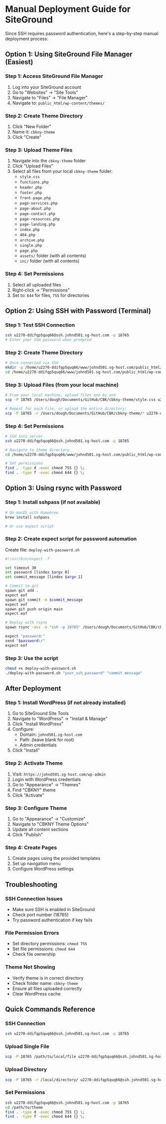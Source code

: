 # Manual Deployment Guide for SiteGround

Since SSH requires password authentication, here's a step-by-step manual deployment process:

## Option 1: Using SiteGround File Manager (Easiest)

### Step 1: Access SiteGround File Manager
1. Log into your SiteGround account
2. Go to "Websites" → "Site Tools"
3. Navigate to "Files" → "File Manager"
4. Navigate to: `public_html/wp-content/themes/`

### Step 2: Create Theme Directory
1. Click "New Folder"
2. Name it: `cbkny-theme`
3. Click "Create"

### Step 3: Upload Theme Files
1. Navigate into the `cbkny-theme` folder
2. Click "Upload Files"
3. Select all files from your local `cbkny-theme` folder:
   - `style.css`
   - `functions.php`
   - `header.php`
   - `footer.php`
   - `front-page.php`
   - `page-services.php`
   - `page-about.php`
   - `page-contact.php`
   - `page-resources.php`
   - `page-landing.php`
   - `index.php`
   - `404.php`
   - `archive.php`
   - `single.php`
   - `page.php`
   - `assets/` folder (with all contents)
   - `inc/` folder (with all contents)

### Step 4: Set Permissions
1. Select all uploaded files
2. Right-click → "Permissions"
3. Set to: `644` for files, `755` for directories

## Option 2: Using SSH with Password (Terminal)

### Step 1: Test SSH Connection
```bash
ssh u2270-ddifqp5quq66@ssh.johnd501.sg-host.com -p 18765
# Enter your SSH password when prompted
```

### Step 2: Create Theme Directory
```bash
# Once connected via SSH
mkdir -p /home/u2270-ddifqp5quq66/www/johnd501.sg-host.com/public_html/wp-content/themes/cbkny-theme
cd /home/u2270-ddifqp5quq66/www/johnd501.sg-host.com/public_html/wp-content/themes/cbkny-theme
```

### Step 3: Upload Files (from your local machine)
```bash
# From your local machine, upload files one by one
scp -P 18765 /Users/dough/Documents/GitHub/CBK/cbkny-theme/style.css u2270-ddifqp5quq66@ssh.johnd501.sg-host.com:/home/u2270-ddifqp5quq66/www/johnd501.sg-host.com/public_html/wp-content/themes/cbkny-theme/

# Repeat for each file, or upload the entire directory:
scp -P 18765 -r /Users/dough/Documents/GitHub/CBK/cbkny-theme/* u2270-ddifqp5quq66@ssh.johnd501.sg-host.com:/home/u2270-ddifqp5quq66/www/johnd501.sg-host.com/public_html/wp-content/themes/cbkny-theme/
```

### Step 4: Set Permissions
```bash
# SSH into server
ssh u2270-ddifqp5quq66@ssh.johnd501.sg-host.com -p 18765

# Navigate to theme directory
cd /home/u2270-ddifqp5quq66/www/johnd501.sg-host.com/public_html/wp-content/themes/cbkny-theme

# Set permissions
find . -type d -exec chmod 755 {} \;
find . -type f -exec chmod 644 {} \;
```

## Option 3: Using rsync with Password

### Step 1: Install sshpass (if not available)
```bash
# On macOS with Homebrew
brew install sshpass

# Or use expect script
```

### Step 2: Create expect script for password automation
Create file: `deploy-with-password.sh`
```bash
#!/usr/bin/expect -f

set timeout 30
set password [lindex $argv 0]
set commit_message [lindex $argv 1]

# Commit to git
spawn git add .
expect eof
spawn git commit -m $commit_message
expect eof
spawn git push origin main
expect eof

# Deploy with rsync
spawn rsync -avz -e "ssh -p 18765" /Users/dough/Documents/GitHub/CBK/cbkny-theme/ u2270-ddifqp5quq66@ssh.johnd501.sg-host.com:/home/u2270-ddifqp5quq66/www/johnd501.sg-host.com/public_html/wp-content/themes/cbkny-theme/

expect "password:"
send "$password\r"
expect eof
```

### Step 3: Use the script
```bash
chmod +x deploy-with-password.sh
./deploy-with-password.sh "your_ssh_password" "commit message"
```

## After Deployment

### Step 1: Install WordPress (if not already installed)
1. Go to SiteGround Site Tools
2. Navigate to "WordPress" → "Install & Manage"
3. Click "Install WordPress"
4. Configure:
   - Domain: `johnd501.sg-host.com`
   - Path: (leave blank for root)
   - Admin credentials
5. Click "Install"

### Step 2: Activate Theme
1. Visit: `https://johnd501.sg-host.com/wp-admin`
2. Login with WordPress credentials
3. Go to "Appearance" → "Themes"
4. Find "CBKNY" theme
5. Click "Activate"

### Step 3: Configure Theme
1. Go to "Appearance" → "Customize"
2. Navigate to "CBKNY Theme Options"
3. Update all content sections
4. Click "Publish"

### Step 4: Create Pages
1. Create pages using the provided templates
2. Set up navigation menu
3. Configure WordPress settings

## Troubleshooting

### SSH Connection Issues
- Make sure SSH is enabled in SiteGround
- Check port number (18765)
- Try password authentication if key fails

### File Permission Errors
- Set directory permissions: `chmod 755`
- Set file permissions: `chmod 644`
- Check file ownership

### Theme Not Showing
- Verify theme is in correct directory
- Check folder name: `cbkny-theme`
- Ensure all files uploaded correctly
- Clear WordPress cache

## Quick Commands Reference

### SSH Connection
```bash
ssh u2270-ddifqp5quq66@ssh.johnd501.sg-host.com -p 18765
```

### Upload Single File
```bash
scp -P 18765 /path/to/local/file u2270-ddifqp5quq66@ssh.johnd501.sg-host.com:/remote/path/
```

### Upload Directory
```bash
scp -P 18765 -r /local/directory/ u2270-ddifqp5quq66@ssh.johnd501.sg-host.com:/remote/path/
```

### Set Permissions
```bash
ssh u2270-ddifqp5quq66@ssh.johnd501.sg-host.com -p 18765
cd /path/to/theme
find . -type d -exec chmod 755 {} \;
find . -type f -exec chmod 644 {} \;
```
